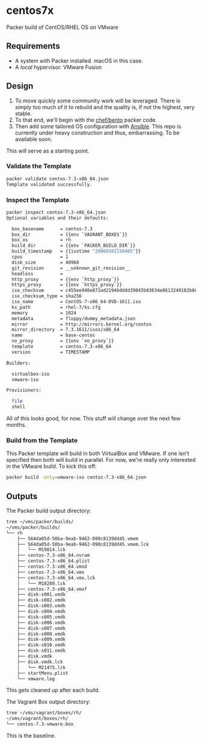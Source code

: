 # centos7x
Packer build of CentOS/RHEL OS on VMware

## Requirements
* A system with Packer installed. macOS in this case.
* A _local_ hypervisor: VMware Fusion

## Design
1. To move quickly some community work will be leveraged. There is simply too much of it to rebuild and the quality is, if not the highest, very stable.
2. To that end, we'll begin with the [chef/bento] packer code.
3. Then add some tailored OS configuration with [Ansible]. This repo is currently under heavy construction and thus, embarrassing. To be available soon.

This will serve as a starting point. 

### Validate the Template
```bash
packer validate centos-7.3-x86_64.json 
Template validated successfully.
```

### Inspect the Template
```bash
packer inspect centos-7.3-x86_64.json 
Optional variables and their defaults:

  box_basename      = centos-7.3
  box_dir           = {{env `VAGRANT_BOXES`}}
  box_os            = rh
  build_dir         = {{env `PACKER_BUILD_DIR`}}
  build_timestamp   = {{isotime "20060102150405"}}
  cpus              = 1
  disk_size         = 40960
  git_revision      = __unknown_git_revision__
  headless          = 
  http_proxy        = {{env `http_proxy`}}
  https_proxy       = {{env `https_proxy`}}
  iso_checksum      = c455ee948e872ad2194bdddd39045b83634e8613249182b88f549bb2319d97eb
  iso_checksum_type = sha256
  iso_name          = CentOS-7-x86_64-DVD-1611.iso
  ks_path           = rhel-7/ks.cfg
  memory            = 1024
  metadata          = floppy/dummy_metadata.json
  mirror            = http://mirrors.kernel.org/centos
  mirror_directory  = 7.3.1611/isos/x86_64
  name              = base-centos
  no_proxy          = {{env `no_proxy`}}
  template          = centos-7.3-x86_64
  version           = TIMESTAMP

Builders:

  virtualbox-iso
  vmware-iso    

Provisioners:

  file
  shell
```

All of this looks good, for now. This stuff will change over the next few months.

### Build from the Template
This Packer template will build in both VirtualBox and VMware. If one isn't specified then both will build in parallel. For now, we're really only interested in the VMware build. To kick this off:

```bash
packer build -only=vmware-iso centos-7.3-x86_64.json
```

## Outputs
The Packer build output directory:

```bash
tree ~/vms/packer/builds/
~/vms/packer/builds/
└── rh
    ├── 564da05d-50ba-9eab-9462-090c8139dd45.vmem
    ├── 564da05d-50ba-9eab-9462-090c8139dd45.vmem.lck
    │   └── M19014.lck
    ├── centos-7.3-x86_64.nvram
    ├── centos-7.3-x86_64.plist
    ├── centos-7.3-x86_64.vmsd
    ├── centos-7.3-x86_64.vmx
    ├── centos-7.3-x86_64.vmx.lck
    │   └── M18280.lck
    ├── centos-7.3-x86_64.vmxf
    ├── disk-s001.vmdk
    ├── disk-s002.vmdk
    ├── disk-s003.vmdk
    ├── disk-s004.vmdk
    ├── disk-s005.vmdk
    ├── disk-s006.vmdk
    ├── disk-s007.vmdk
    ├── disk-s008.vmdk
    ├── disk-s009.vmdk
    ├── disk-s010.vmdk
    ├── disk-s011.vmdk
    ├── disk.vmdk
    ├── disk.vmdk.lck
    │   └── M21475.lck
    ├── startMenu.plist
    └── vmware.log

```
This gets cleaned up after each build.

The Vagrant Box output directory:

```bash
tree ~/vms/vagrant/boxes/rh/
~/vms/vagrant/boxes/rh/
└── centos-7.3-vmware.box

```

This is the baseline.

[chef/bento]:https://github.com/chef/bento
[Ansible]:https://github.com/todd-dsm/ansible-scratch